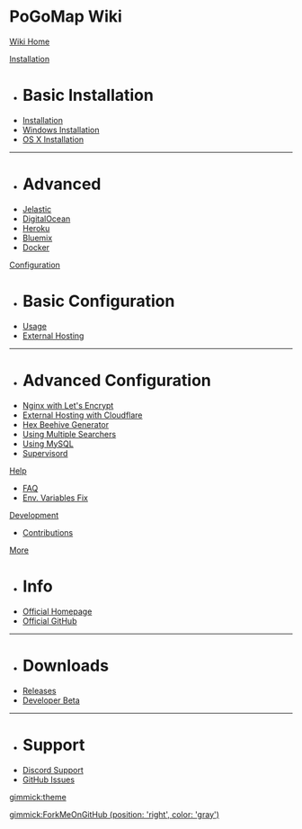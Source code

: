 # PoGoMap Wiki

[Wiki Home](index.md)

[Installation]()

  * # Basic Installation
  * [Installation](installation.md)
  * [Windows Installation](Windows-Installation-and-requirements.md)
  * [OS X Installation](Macintosh-Installation-and-requirements.md)
  - - - -
  * # Advanced
  * [Jelastic](jelastic.md)
  * [DigitalOcean](digitalocean.md)
  * [Heroku](heroku.md)
  * [Bluemix](bluemix.md)
  * [Docker](docker.md)

[Configuration]()

  * # Basic Configuration
  * [Usage](Usage.md)
  * [External Hosting](external.md)
  - - - -
  * # Advanced Configuration
  * [Nginx with Let's Encrypt](nginx.md)
  * [External Hosting with Cloudflare](cloudflare.md)
  * [Hex Beehive Generator](beehive.md)
  * [Using Multiple Searchers](workers.md)
  * [Using MySQL](mysql.md)
  * [Supervisord](supervisord-config-files.md)

[Help]()

  * [FAQ](FAQ.md)
  * [Env. Variables Fix](Environment-Variables-fix.md)

[Development]()

  * [Contributions](Development.md)

[More]()

  * # Info
  * [Official Homepage](https://jz6.github.io/PoGoMap)
  * [Official GitHub](https://github.com/AHAAAAAAA/PokemonGo-Map)
  - - - -
  * # Downloads
  * [Releases](https://github.com/AHAAAAAAA/PokemonGo-Map/releases)
  * [Developer Beta](https://github.com/AHAAAAAAA/PokemonGo-Map/archive/develop.zip)
  - - - -
  * # Support
  * [Discord Support](https://discord.gg/PWp2bAm)
  * [GitHub Issues](https://github.com/AHAAAAAAA/PokemonGo-Map/issues)

[gimmick:theme](flatly)

[gimmick:ForkMeOnGitHub (position: 'right', color: 'gray') ](https://www.github.com/JonahAragon/PoGoMapWiki)

<!-- Place this tag in your head or just before your close body tag. -->
<script async defer src="https://buttons.github.io/buttons.js"></script>

